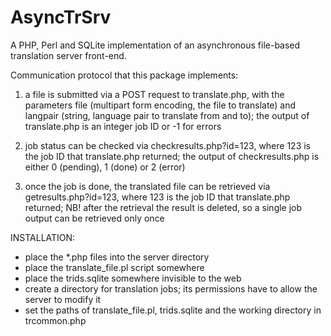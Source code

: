 AsyncTrSrv
==========

A PHP, Perl and SQLite implementation of an asynchronous file-based translation server front-end.

Communication protocol that this package implements:

1. a file is submitted via a POST request to translate.php,
with the parameters file (multipart form encoding, the file to translate) and langpair (string, language pair to
translate from and to); the output of translate.php is an integer job ID or -1 for errors

2. job status can be checked via checkresults.php?id=123, where 123 is the job ID that translate.php returned;
the output of checkresults.php is either 0 (pending), 1 (done) or 2 (error)

3. once the job is done, the translated file can be retrieved via getresults.php?id=123, where 123 is the job ID that translate.php returned;
NB! after the retrieval the result is deleted, so a single job output can be retrieved only once

INSTALLATION:
- place the \*.php files into the server directory
- place the translate\_file.pl script somewhere
- place the trids.sqlite somewhere invisible to the web
- create a directory for translation jobs; its permissions have to allow the server to modify it
- set the paths of translate\_file.pl, trids.sqlite and the working directory in trcommon.php
